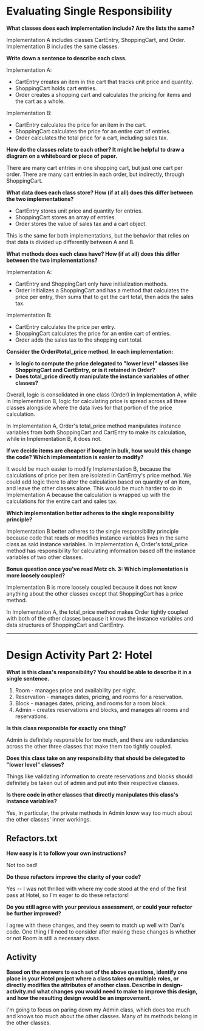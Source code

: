 # Evaluating Single Responsibility

**What classes does each implementation include? Are the lists the same?**

Implementation A includes classes CartEntry, ShoppingCart, and Order. Implementation B includes the same classes.

**Write down a sentence to describe each class.**

Implementation A:
- CartEntry creates an item in the cart that tracks unit price and quantity.
- ShoppingCart holds cart entries.
- Order creates a shopping cart and calculates the pricing for items and the cart as a whole.

Implementation B:
- CartEntry calculates the price for an item in the cart.
- ShoppingCart calculates the price for an entire cart of entries.
- Order calculates the total price for a cart, including sales tax.

**How do the classes relate to each other? It might be helpful to draw a diagram on a whiteboard or piece of paper.**

There are many cart entries in one shopping cart, but just one cart per order. There are many cart entries in each order, but indirectly, through ShoppingCart.

**What data does each class store? How (if at all) does this differ between the two implementations?**

- CartEntry stores unit price and quantity for entries.
- ShoppingCart stores an array of entries.
- Order stores the value of sales tax and a cart object.

This is the same for both implementations, but the behavior that relies on that data is divided up differently between A and B.

**What methods does each class have? How (if at all) does this differ between the two implementations?**

Implementation A:
- CartEntry and ShoppingCart only have initialization methods.
- Order initializes a ShoppingCart and has a method that calculates the price per entry, then sums that to get the cart total, then adds the sales tax.

Implementation B:
- CartEntry calculates the price per entry.
- ShoppingCart calculates the price for an entire cart of entries.
- Order adds the sales tax to the shopping cart total.

**Consider the Order#total_price method. In each implementation:**
- **Is logic to compute the price delegated to "lower level" classes like ShoppingCart and CartEntry, or is it retained in Order?**
- **Does total_price directly manipulate the instance variables of other classes?**

Overall, logic is consolidated in one class (Order) in Implementation A, while in Implementation B, logic for calculating price is spread across all three classes alongside where the data lives for that portion of the price calculation.

In Implementation A, Order's total_price method manipulates instance variables from both ShoppingCart and CartEntry to make its calculation, while in Implementation B, it does not.

**If we decide items are cheaper if bought in bulk, how would this change the code? Which implementation is easier to modify?**

It would be much easier to modify Implementation B, because the calculations of price per item are isolated in CartEntry's price method. We could add logic there to alter the calculation based on quantity of an item, and leave the other classes alone. This would be much harder to do in Implementation A because the calculation is wrapped up with the calculations for the entire cart and sales tax.

**Which implementation better adheres to the single responsibility principle?**

Implementation B better adheres to the single responsibility principle because code that reads or modifies instance variables lives in the same class as said instance variables. In Implementation A, Order's total_price method has responsibility for calculating information based off the instance variables of two other classes.

**Bonus question once you've read Metz ch. 3: Which implementation is more loosely coupled?**

Implementation B is more loosely coupled because it does not know anything about the other classes except that ShoppingCart has a price method.

In Implementation A, the total_price method makes Order tightly coupled with both of the other classes because it knows the instance variables and data structures of ShoppingCart and CartEntry.

****

# Design Activity Part 2: Hotel

**What is this class's responsibility? You should be able to describe it in a single sentence.**

1. Room - manages price and availability per night.
2. Reservation - manages dates, pricing, and rooms for a reservation.
3. Block - manages dates, pricing, and rooms for a room block.
4. Admin - creates reservations and blocks, and manages all rooms and reservations.

**Is this class responsible for exactly one thing?**

Admin is definitely responsible for too much, and there are redundancies across the other three classes that make them too tightly coupled.

**Does this class take on any responsibility that should be delegated to "lower level" classes?**

Things like validating information to create reservations and blocks should definitely be taken out of admin and put into their respective classes.

**Is there code in other classes that directly manipulates this class's instance variables?**

Yes, in particular, the private methods in Admin know way too much about the other classes' inner workings.

## Refactors.txt

**How easy is it to follow your own instructions?**

Not too bad!

**Do these refactors improve the clarity of your code?**

Yes -- I was not thrilled with where my code stood at the end of the first pass at Hotel, so I'm eager to do these refactors!

**Do you still agree with your previous assessment, or could your refactor be further improved?**

I agree with these changes, and they seem to match up well with Dan's code. One thing I'll need to consider after making these changes is whether or not Room is still a necessary class.

## Activity

**Based on the answers to each set of the above questions, identify one place in your Hotel project where a class takes on multiple roles, or directly modifies the attributes of another class. Describe in design-activity.md what changes you would need to make to improve this design, and how the resulting design would be an improvement.**

I'm going to focus on paring down my Admin class, which does too much and knows too much about the other classes. Many of its methods belong in the other classes.
